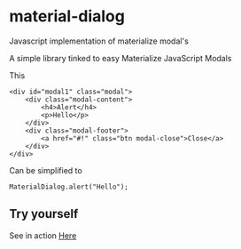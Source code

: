 # material-dialog
Javascript implementation of materialize modal's

A simple library tinked to easy Materialize JavaScript Modals

This

```
<div id="modal1" class="modal">
	<div class="modal-content">
		<h4>Alert</h4>
		<p>Hello</p>
	</div>
	<div class="modal-footer">
		<a href="#!" class="btn modal-close">Close</a>
	</div>
</div>
```
			
Can be simplified to

```		
MaterialDialog.alert("Hello");	
```
## Try yourself

See in action [Here](https://rudmanmrrod.github.io/material-dialog/)

